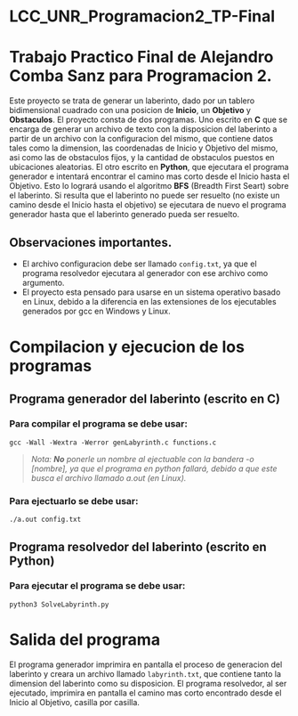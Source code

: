 # LCC_UNR_Programacion2_TP-Final
# Trabajo Practico Final de Alejandro Comba Sanz para Programacion 2.
Este proyecto se trata de generar un laberinto, dado por un tablero bidimensional cuadrado con
una posicion de **Inicio**, un **Objetivo** y **Obstaculos**. El proyecto consta de dos programas.
Uno escrito en **C** que se encarga de generar un archivo de texto con la disposicion del laberinto
a partir de un archivo con la configuracion del mismo, que contiene datos tales como la dimension,
las coordenadas de Inicio y Objetivo del mismo, asi como las de obstaculos fijos, y la cantidad de
obstaculos puestos en ubicaciones aleatorias. El otro escrito en **Python**, que ejecutara el
programa generador e intentará encontrar el camino mas corto desde el Inicio hasta el Objetivo.
Esto lo logrará usando el algoritmo **BFS** (Breadth First Seart) sobre el laberinto.
Si resulta que el laberinto no puede ser resuelto (no existe un camino desde el Inicio hasta
el objetivo) se ejecutara de nuevo el programa generador hasta que el laberinto generado pueda ser
resuelto.

## Observaciones importantes.
* El archivo configuracion debe ser llamado `config.txt`, ya que el programa resolvedor ejecutara al generador con ese archivo como argumento.
* El proyecto esta pensado para usarse en un sistema operativo basado en Linux, debido a la diferencia en las extensiones de los ejecutables generados por gcc en Windows y Linux.

# Compilacion y ejecucion de los programas
## Programa generador del laberinto (escrito en C)

### Para compilar el programa se debe usar:
`gcc -Wall -Wextra -Werror genLabyrinth.c functions.c`
> _Nota: **No** ponerle un nombre al ejectuable con la bandera -o [nombre], ya que_
> _el programa en python fallará, debido a que este busca el archivo llamado a.out (en Linux)._

### Para ejectuarlo se debe usar:
`./a.out config.txt`

## Programa resolvedor del laberinto (escrito en Python)

### Para ejecutar el programa se debe usar:
`python3 SolveLabyrinth.py`

# Salida del programa
El programa generador imprimira en pantalla el proceso de generacion del laberinto y creara un archivo llamado `labyrinth.txt`, que contiene tanto la dimension del laberinto como su disposicion.
El programa resolvedor, al ser ejecutado, imprimira en pantalla el camino mas corto encontrado
desde el Inicio al Objetivo, casilla por casilla.